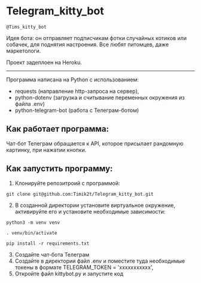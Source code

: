 # Telegram_kitty_bot

```
@Tims_kitty_bot
```
Идея бота: он отправляет подписчикам фотки случайных котиков или собачек, для поднятия настроения. Все любят питомцев, даже маркетологи. 

Проект задеплоен на Heroku.
___________________________________________________
Программа написана на Python с использованием:
- requests (направление http-запроса на сервер),
- python-dotenv (загрузка и считывание переменных окружения из файла .env)
- python-telegram-bot (работа с Телеграм-ботом)

## Как работает программа:
Чат-бот Телеграм обращается к API, которое присылает рандомную картинку, при нажатии кнопки.

## Как запустить программу:

1) Клонируйте репозитроий с программой:
```
git clone git@github.com:Timik2t/Telegram_kitty_bot.git
```
2) В созданной директории установите виртуальное окружение, активируйте его и установите необходимые зависимости:
```
python3 -m venv venv
```
```
. venv/bin/activate
```
```
pip install -r requirements.txt
```
3) Создайте чат-бота Телеграм
4) Создайте в директории файл .env и поместите туда необходимые токены в формате TELEGRAM_TOKEN = 'ххххххххххх',
5) Откройте файл kittybot.py и запустите код


